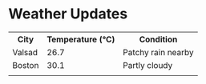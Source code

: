# Weather Updates

<!-- WEATHER-UPDATE-START -->
<table><tr><th>City</th><th>Temperature (°C)</th><th>Condition</th></tr><tr><td>Valsad</td><td>26.7</td><td>Patchy rain nearby</td></tr><tr><td>Boston</td><td>30.1</td><td>Partly cloudy</td></tr><tr><td></td><td></td><td></td></tr></table>
<!-- WEATHER-UPDATE-END -->
